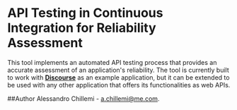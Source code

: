 # API Testing in Continuous Integration for Reliability Assessment

This tool implements an automated API testing process that provides an accurate assessment of an application's reliability. The tool is currently built to work with [**Discourse**](https://discourse.org/) as an example application, but it can be extended to be used with any other application that offers its functionalities as web APIs.

##Author
Alessandro Chillemi - [a.chillemi@me.com](mailto:a.chillemi@me.com).
